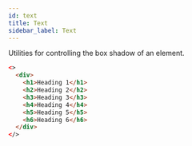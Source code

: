 ```yaml
---
id: text
title: Text
sidebar_label: Text
---
```


Utilities for controlling the box shadow of an element.

```html live
<>
  <div>
    <h1>Heading 1</h1>
    <h2>Heading 2</h2>
    <h3>Heading 3</h3>
    <h4>Heading 4</h4>
    <h5>Heading 5</h5>
    <h6>Heading 6</h6>
  </div>
</>
```
